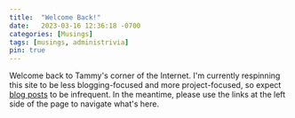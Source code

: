 ```yaml
---
title:  "Welcome Back!"
date:   2023-03-16 12:36:18 -0700
categories: [Musings]
tags: [musings, administrivia]
pin: true
---
```


Welcome back to Tammy's corner of the Internet. I'm currently respinning this site to be less 
blogging-focused and more project-focused, so expect [blog posts](/archives/) to be infrequent. In 
the meantime, please use the links at the left side of the page to navigate what's here.

